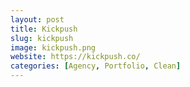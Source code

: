 ```yaml
---
layout: post
title: Kickpush
slug: kickpush
image: kickpush.png
website: https://kickpush.co/
categories: [Agency, Portfolio, Clean]
---
```

